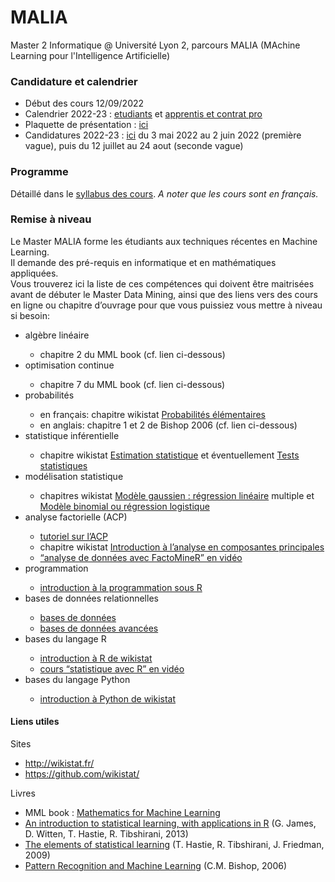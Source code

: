 # MALIA
Master 2 Informatique @ Université Lyon 2, parcours MALIA (MAchine Learning pour l'Intelligence Artificielle)

<h3>Candidature et calendrier</h3>
<p><ul>
   <li>Début des cours 12/09/2022</li>
   <li>Calendrier 2022-23 : <a href="Calendrier2022-23-etudiant-v2.pdf">etudiants</a> et <a href="Calendrier2022-23-alternance-v2.pdf">apprentis et contrat pro</a></li>
   <li>Plaquette de présentation : <a href="M2-info-lyon2-MALIA.pdf">ici</a></li>
   <li>Candidatures 2022-23 : <a href="https://icom.univ-lyon2.fr/formation/demarches-et-inscription">ici</a> du 3 mai 2022 au 2 juin 2022 (première vague), puis du 12 juillet au 24 aout (seconde vague)</li>
</ul></p>


<h3>Programme</h3>
    <p>Détaillé dans le <a href="Syllabus-MALIA.pdf">syllabus des cours</a>. <i>A noter que les cours sont en français.</i></p>
                        
<h3>Remise à niveau</h3>
  <p>Le Master MALIA forme les étudiants aux techniques récentes en Machine Learning.<br>
     Il demande des pré-requis en informatique et en mathématiques appliquées.<br>
     Vous trouverez ici la liste de ces compétences qui doivent être maitrisées avant de débuter le Master Data Mining, ainsi que des liens vers des cours en ligne ou chapitre d’ouvrage pour que vous puissiez vous mettre à niveau si besoin:
                        <ul>
                        <li>algèbre linéaire</li>
                        <ul>
                        <li> chapitre 2 du MML book (cf. lien ci-dessous)</li>
                        </ul>
                        <li>optimisation continue</li>
                        <ul>
                        <li> chapitre 7 du MML book (cf. lien ci-dessous)</li>
                        </ul>
                        <li>probabilités</li>
                        <ul>
                        <li> en français: chapitre wikistat <a href="http://wikistat.fr/pdf/st-l-inf-probas.pdf">Probabilités élémentaires</a></li>
                        <li>  en anglais: chapitre 1 et 2 de Bishop 2006 (cf. lien ci-dessous)</li>
                        </ul>
                        <li>statistique inférentielle</li>
                        <ul>
                        <li>  chapitre wikistat <a href="http://wikistat.fr/pdf/st-l-inf-estim.pdf">Estimation statistique</a> et éventuellement <a href="http://wikistat.fr/pdf/st-l-inf-tests.pdf">Tests statistiques</a></li>
                        </ul>
                        <li>modélisation statistique</li>
                        <ul>
                        <li> chapitres wikistat <a href="http://wikistat.fr/pdf/st-m-modlin-regmult.pdf">Modèle gaussien : régression linéaire</a> multiple et <a href="http://wikistat.fr/pdf/st-m-modlin-reglog.pdf">Modèle binomial ou régression logistique</a></li>
                        </ul>
                        <li>analyse factorielle (ACP)</li>
                        <ul>
                        <li> <a href="https://eric.univ-lyon2.fr/~ricco/cours/slides/ACP.pdf"> tutoriel sur l’ACP</a></li>
                        <li>  chapitre wikistat <a href="http://wikistat.fr/pdf/st-l-des-multi.pdf"> Introduction à l’analyse en composantes principales</a></li>
                        <li>  <a href="https://www.youtube.com/user/HussonFrancois"> “analyse de données avec FactoMineR” en vidéo</a></li>
                        </ul>
                        <li>programmation</li>
                        <ul>
                        <li> <a href="https://eric.univ-lyon2.fr/~ricco/cours/cours_programmation_R.html">introduction à la programmation sous R</a></li>
                        </ul>
                        <li>bases de données relationnelles</li>
                        <ul>
                        <li> <a href="https://eric.univ-lyon2.fr/jdarmont/?page_id=447">bases de données</a></li>
                        <li> <a href="https://eric.univ-lyon2.fr/jdarmont/?page_id=3142"> bases de données avancées</a></li>
                        </ul>
                        <li>bases du langage R</li>
                        <ul>
                        <li> <a href="https://github.com/wikistat/Intro-R">introduction à R de wikistat</a></li>
                        <li>  <a href="https://www.youtube.com/user/HussonFrancois">cours “statistique avec R” en vidéo</a></li>
                        </ul>
                        <li>bases du langage Python</li>
                        <ul>
                        <li>  <a href="https://github.com/wikistat/Intro-Python">introduction à Python de wikistat</a></li>
                        </ul>
                        </ul></p>
                        <h4>Liens utiles</h4>
                        <p>Sites
                        <ul>
                        <li>  <a href="https://github.com/wikistat/Intro-Python">http://wikistat.fr/</a></li>
                        <li>  <a href="https://github.com/wikistat/Intro-Python">https://github.com/wikistat/</a></li>
                        </ul></p>
                        <p>Livres
                        <ul>
                        <li>  MML book : <a href="https://mml-book.github.io/">Mathematics for Machine Learning</a></li>
                        <li>  <a href="https://www-bcf.usc.edu/~gareth/ISL/ISLR First Printing.pdf">An introduction to statistical learning, with applications in R</a> (G. James, D. Witten, T. Hastie, R. Tibshirani, 2013)</li>
                        <li>  <a href="https://web.stanford.edu/~hastie/Papers/ESLII.pdf">The elements of statistical learning</a> (T. Hastie, R. Tibshirani, J. Friedman, 2009)</li>
                        <li>  <a href="http://users.isr.ist.utl.pt/~wurmd/Livros/school/Bishop - Pattern Recognition And Machine Learning - Springer  2006.pdf">Pattern Recognition and Machine Learning</a> (C.M. Bishop, 2006)</li>
                        </ul></p>
